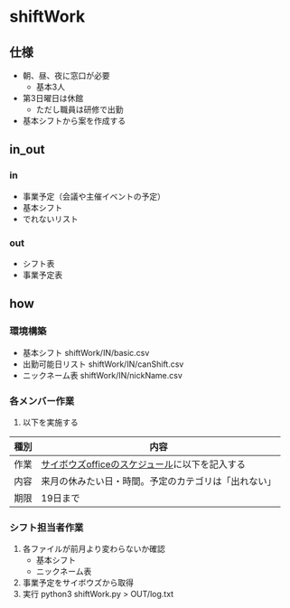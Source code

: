 # shiftWork

## 仕様
- 朝、昼、夜に窓口が必要
    - 基本3人
- 第3日曜日は休館
    - ただし職員は研修で出勤
- 基本シフトから案を作成する

## in_out
### in
- 事業予定（会議や主催イベントの予定）
- 基本シフト
- でれないリスト

### out
- シフト表
- 事業予定表

## how
### 環境構築

- 基本シフト
shiftWork/IN/basic.csv
- 出勤可能日リスト
shiftWork/IN/canShift.csv
- ニックネーム表
shiftWork/IN/nickName.csv

### 各メンバー作業
1. 以下を実施する

 種別 | 内容 
 :--------: | -------- 
作業|[サイボウズofficeのスケジュール](https://npo-seeds.cybozu.com/o/ag.cgi?page=ScheduleIndex)に以下を記入する
内容|来月の休みたい日・時間。予定のカテゴリは「出れない」
期限|19日まで

### シフト担当者作業
1. 各ファイルが前月より変わらないか確認
    - 基本シフト
    - ニックネーム表
2. 事業予定をサイボウズから取得
3. 実行
    python3 shiftWork.py > OUT/log.txt



